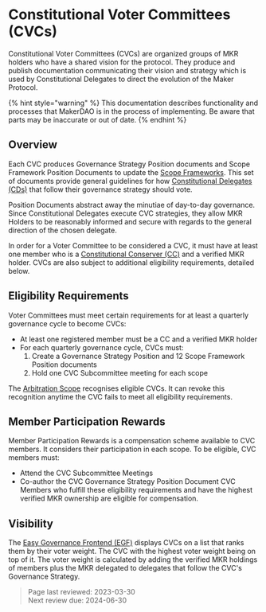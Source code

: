 # Constitutional Voter Committees (CVCs)

Constitutional Voter Committees (CVCs) are organized groups of MKR holders who have a shared vision for the protocol. They produce and publish documentation communicating their vision and strategy which is used by Constitutional Delegates to direct the evolution of the Maker Protocol.

{% hint style="warning" %}
This documentation describes functionality and processes that MakerDAO is in the process of implementing. Be aware that parts may be inaccurate or out of date.
{% endhint %}

## Overview

Each CVC produces Governance Strategy Position documents and Scope Framework Position Documents to update the [Scope Frameworks](list-of-scopes.md). This set of documents provide general guidelines for how [Constitutional Delegates (CDs)](delegates.md) that follow their governance strategy should vote.

Position Documents abstract away the minutiae of day-to-day governance. Since Constitutional Delegates execute CVC strategies, they allow MKR Holders to be reasonably informed and secure with regards to the general direction of the chosen delegate.

In order for a Voter Committee to be considered a CVC, it must have at least one member who is a [Constitutional Conserver (CC)](constitutional-conservers.md) and a verified MKR holder. CVCs are also subject to additional eligibility requirements, detailed below.

## Eligibility Requirements

Voter Committees must meet certain requirements for at least a quarterly governance cycle to become CVCs:
- At least one registered member must be a CC and a verified MKR holder
- For each quarterly governance cycle, CVCs must:
   1. Create a Governance Strategy Position and 12 Scope Framework Position documents
   2. Hold one CVC Subcommittee meeting for each scope

The [Arbitration Scope](https://mips.makerdao.com/mips/details/MIP113) recognises eligible CVCs. It can revoke this recognition anytime the CVC fails to meet all eligibility requirements.

## Member Participation Rewards

Member Participation Rewards is a compensation scheme available to CVC members. It considers their participation in each scope.
To be eligible, CVC members must:
 - Attend the CVC Subcommittee Meetings
 - Co-author the CVC Governance Strategy Position Document
CVC Members who fulfill these eligibility requirements and have the highest verified MKR ownership are eligible for compensation.


## Visibility
The [Easy Governance Frontend (EGF)](easy-governance-frontend.md) displays CVCs on a list that ranks them by their voter weight. The CVC with the highest voter weight being on top of it. The voter weight is calculated by adding the verified MKR holdings of members plus the MKR delegated to delegates that follow the CVC's Governance Strategy.

>Page last reviewed: 2023-03-30    
>Next review due: 2024-06-30    

